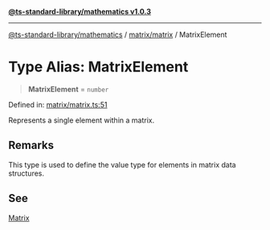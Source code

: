 [**@ts-standard-library/mathematics v1.0.3**](../../../README.md)

***

[@ts-standard-library/mathematics](../../../README.md) / [matrix/matrix](../README.md) / MatrixElement

# Type Alias: MatrixElement

> **MatrixElement** = `number`

Defined in: [matrix/matrix.ts:51](https://github.com/gabaudette/ts-stdlib/blob/be448e6a9d9c20c6c2f27f6550ce4e65fc8c9b89/packages/mathematics/src/matrix/matrix.ts#L51)

Represents a single element within a matrix.

## Remarks

This type is used to define the value type for elements in matrix data structures.

## See

[Matrix](Matrix.md)

